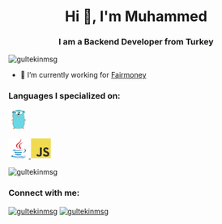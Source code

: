 <h1 align="center">Hi 👋, I'm Muhammed</h1>
<h3 align="center">I am a Backend Developer from Turkey</h3>

<p align="left"> <img src="https://komarev.com/ghpvc/?username=gultekinmsg&label=Profile%20views&color=0e75b6&style=flat" alt="gultekinmsg" /> </p>

- 🔭 I’m currently working for [Fairmoney](https://fairmoney.io/)



<h3 align="left">Languages I specialized on:</h3>
<p align="left"> 
     <a href="https://golang.org" target="_blank" rel="noreferrer"> <img src="https://raw.githubusercontent.com/devicons/devicon/master/icons/go/go-original.svg" alt="go" width="40" height="40"/> </a> </p>
     <a href="https://www.java.com" target="_blank" rel="noreferrer"> <img src="https://raw.githubusercontent.com/devicons/devicon/master/icons/java/java-original.svg" alt="java" width="40" height="40"/> </a> 
     <a href="https://developer.mozilla.org/en-US/docs/Web/JavaScript" target="_blank" rel="noreferrer">  <img src="https://raw.githubusercontent.com/devicons/devicon/master/icons/javascript/javascript-original.svg" alt="javascript" width="40" height="40"/> </a> 

<p><img align="center" src="https://github-readme-streak-stats.herokuapp.com/?user=gultekinmsg&" alt="gultekinmsg" /></p>


<h3 align="left">Connect with me:</h3>
<p align="left">
<a href="https://linkedin.com/in/gultekinmsg" target="blank"><img align="center" src="https://raw.githubusercontent.com/rahuldkjain/github-profile-readme-generator/master/src/images/icons/Social/linked-in-alt.svg" alt="gultekinmsg" height="30" width="40" /></a>
<a href="https://gitlab.com/gultekinmsg" target="blank"><img align="center" src="https://about.gitlab.com/images/press/logo/svg/gitlab-icon-rgb.svg" alt="gultekinmsg" height="30" width="40" /></a>  
</p>

